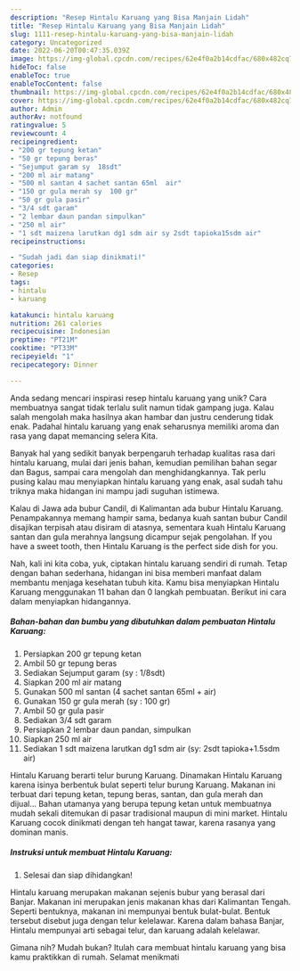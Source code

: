 ```yaml
---
description: "Resep Hintalu Karuang yang Bisa Manjain Lidah"
title: "Resep Hintalu Karuang yang Bisa Manjain Lidah"
slug: 1111-resep-hintalu-karuang-yang-bisa-manjain-lidah
category: Uncategorized
date: 2022-06-20T00:47:35.039Z
image: https://img-global.cpcdn.com/recipes/62e4f0a2b14cdfac/680x482cq70/hintalu-karuang-foto-resep-utama.jpg
hideToc: false
enableToc: true
enableTocContent: false
thumbnail: https://img-global.cpcdn.com/recipes/62e4f0a2b14cdfac/680x482cq70/hintalu-karuang-foto-resep-utama.jpg
cover: https://img-global.cpcdn.com/recipes/62e4f0a2b14cdfac/680x482cq70/hintalu-karuang-foto-resep-utama.jpg
author: Admin
authorAv: notfound
ratingvalue: 5
reviewcount: 4
recipeingredient:
- "200 gr tepung ketan"
- "50 gr tepung beras"
- "Sejumput garam sy  18sdt"
- "200 ml air matang"
- "500 ml santan 4 sachet santan 65ml  air"
- "150 gr gula merah sy  100 gr"
- "50 gr gula pasir"
- "3/4 sdt garam"
- "2 lembar daun pandan simpulkan"
- "250 ml air"
- "1 sdt maizena larutkan dg1 sdm air sy 2sdt tapioka15sdm air"
recipeinstructions:

- "Sudah jadi dan siap dinikmati!"
categories:
- Resep
tags:
- hintalu
- karuang

katakunci: hintalu karuang 
nutrition: 261 calories
recipecuisine: Indonesian
preptime: "PT21M"
cooktime: "PT33M"
recipeyield: "1"
recipecategory: Dinner

---
```





Anda sedang mencari inspirasi resep hintalu karuang yang unik? Cara membuatnya sangat tidak terlalu sulit namun tidak gampang juga. Kalau salah mengolah maka hasilnya akan hambar dan justru cenderung tidak enak. Padahal hintalu karuang yang enak seharusnya memiliki aroma dan rasa yang dapat memancing selera Kita.





Banyak hal yang sedikit banyak berpengaruh terhadap kualitas rasa dari hintalu karuang, mulai dari jenis bahan, kemudian pemilihan bahan segar dan Bagus, sampai cara mengolah dan menghidangkannya. Tak perlu pusing kalau mau menyiapkan hintalu karuang yang enak,      asal sudah tahu triknya maka hidangan ini mampu jadi suguhan istimewa.














Kalau di Jawa ada bubur Candil, di Kalimantan ada bubur Hintalu Karuang. Penampakannya memang hampir sama, bedanya kuah santan bubur Candil disajikan terpisah atau disiram di atasnya, sementara kuah Hintalu Karuang santan dan gula merahnya langsung dicampur sejak pengolahan. If you have a sweet tooth, then Hintalu Karuang is the perfect side dish for you.






Nah, kali ini kita coba, yuk, ciptakan hintalu karuang sendiri di rumah. Tetap dengan bahan sederhana, hidangan ini bisa memberi manfaat dalam membantu menjaga kesehatan tubuh kita. Kamu bisa menyiapkan Hintalu Karuang menggunakan 11 bahan dan 0 langkah pembuatan. Berikut ini cara dalam menyiapkan hidangannya.

<!--inarticleads1-->

##### Bahan-bahan dan bumbu yang dibutuhkan dalam pembuatan Hintalu Karuang:

1. Persiapkan 200 gr tepung ketan
1. Ambil 50 gr tepung beras
1. Sediakan Sejumput garam (sy : 1/8sdt)
1. Siapkan 200 ml air matang
1. Gunakan 500 ml santan (4 sachet santan 65ml + air)
1. Gunakan 150 gr gula merah (sy : 100 gr)
1. Ambil 50 gr gula pasir
1. Sediakan 3/4 sdt garam
1. Persiapkan 2 lembar daun pandan, simpulkan
1. Siapkan 250 ml air
1. Sediakan 1 sdt maizena larutkan dg1 sdm air (sy: 2sdt tapioka+1.5sdm air)


Hintalu Karuang berarti telur burung Karuang. Dinamakan Hintalu Karuang karena isinya berbentuk bulat seperti telur burung Karuang. Makanan ini terbuat dari tepung ketan, tepung beras, santan, dan gula merah dan dijual… Bahan utamanya yang berupa tepung ketan untuk membuatnya mudah sekali ditemukan di pasar tradisional maupun di mini market. Hintalu Karuang cocok dinikmati dengan teh hangat tawar, karena rasanya yang dominan manis. 

<!--inarticleads2-->

##### Instruksi untuk membuat Hintalu Karuang:


1. Selesai dan siap dihidangkan!

Hintalu karuang merupakan makanan sejenis bubur yang berasal dari Banjar. Makanan ini merupakan jenis makanan khas dari Kalimantan Tengah. Seperti bentuknya, makanan ini mempunyai bentuk bulat-bulat. Bentuk tersebut disebut juga dengan telur kelelawar. Karena dalam bahasa Banjar, Hintalu mempunyai arti sebagai telur, dan karuang adalah kelelawar. 

Gimana nih? Mudah bukan? Itulah cara membuat hintalu karuang yang bisa kamu praktikkan di rumah. Selamat menikmati
